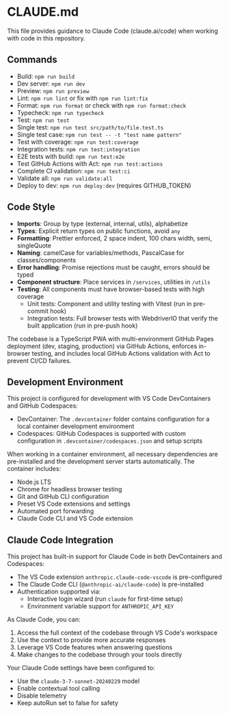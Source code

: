 # CLAUDE.md

This file provides guidance to Claude Code (claude.ai/code) when working with code in this repository.

## Commands

- Build: `npm run build`
- Dev server: `npm run dev`
- Preview: `npm run preview`
- Lint: `npm run lint` or fix with `npm run lint:fix`
- Format: `npm run format` or check with `npm run format:check`
- Typecheck: `npm run typecheck`
- Test: `npm run test`
- Single test: `npm run test src/path/to/file.test.ts`
- Single test case: `npm run test -- -t "test name pattern"`
- Test with coverage: `npm run test:coverage`
- Integration tests: `npm run test:integration`
- E2E tests with build: `npm run test:e2e`
- Test GitHub Actions with Act: `npm run test:actions`
- Complete CI validation: `npm run test:ci`
- Validate all: `npm run validate:all`
- Deploy to dev: `npm run deploy:dev` (requires GITHUB_TOKEN)

## Code Style

- **Imports**: Group by type (external, internal, utils), alphabetize
- **Types**: Explicit return types on public functions, avoid `any`
- **Formatting**: Prettier enforced, 2 space indent, 100 chars width, semi, singleQuote
- **Naming**: camelCase for variables/methods, PascalCase for classes/components
- **Error handling**: Promise rejections must be caught, errors should be typed
- **Component structure**: Place services in `/services`, utilities in `/utils`
- **Testing**: All components must have browser-based tests with high coverage
  - Unit tests: Component and utility testing with Vitest (run in pre-commit hook)
  - Integration tests: Full browser tests with WebdriverIO that verify the built application (run in pre-push hook)

The codebase is a TypeScript PWA with multi-environment GitHub Pages deployment (dev, staging, production) via GitHub Actions, enforces in-browser testing, and includes local GitHub Actions validation with Act to prevent CI/CD failures.

## Development Environment

This project is configured for development with VS Code DevContainers and GitHub Codespaces:

- DevContainer: The `.devcontainer` folder contains configuration for a local container development environment
- Codespaces: GitHub Codespaces is supported with custom configuration in `.devcontainer/codespaces.json` and setup scripts

When working in a container environment, all necessary dependencies are pre-installed and the development server starts automatically. The container includes:

- Node.js LTS
- Chrome for headless browser testing
- Git and GitHub CLI configuration
- Preset VS Code extensions and settings
- Automated port forwarding
- Claude Code CLI and VS Code extension

## Claude Code Integration

This project has built-in support for Claude Code in both DevContainers and Codespaces:

- The VS Code extension `anthropic.claude-code-vscode` is pre-configured
- The Claude Code CLI (`@anthropic-ai/claude-code`) is pre-installed
- Authentication supported via:
  - Interactive login wizard (run `claude` for first-time setup)
  - Environment variable support for `ANTHROPIC_API_KEY`

As Claude Code, you can:
1. Access the full context of the codebase through VS Code's workspace
2. Use the context to provide more accurate responses
3. Leverage VS Code features when answering questions
4. Make changes to the codebase through your tools directly

Your Claude Code settings have been configured to:
- Use the `claude-3-7-sonnet-20240229` model 
- Enable contextual tool calling
- Disable telemetry
- Keep autoRun set to false for safety
